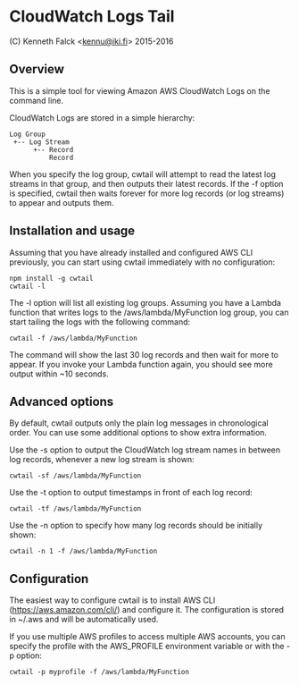 # CloudWatch Logs Tail
(C) Kenneth Falck <<kennu@iki.fi>> 2015-2016

## Overview

This is a simple tool for viewing Amazon AWS CloudWatch Logs on the command line.

CloudWatch Logs are stored in a simple hierarchy:

    Log Group
     +-- Log Stream
          +-- Record
              Record

When you specify the log group, cwtail will attempt to read the latest log streams in that group, and then outputs their latest records. If the -f option
is specified, cwtail then waits forever for more log records (or log streams)
to appear and outputs them.

## Installation and usage

Assuming that you have already installed and configured AWS CLI previously, you can start using cwtail immediately with no configuration:

    npm install -g cwtail
    cwtail -l

The -l option will list all existing log groups. Assuming you have a Lambda function that writes logs to the /aws/lambda/MyFunction log group, you can start tailing the logs with the following command:

    cwtail -f /aws/lambda/MyFunction

The command will show the last 30 log records and then wait for more to appear. If you invoke your Lambda function again, you should see more output within ~10 seconds.

## Advanced options

By default, cwtail outputs only the plain log messages in chronological order. You can use some additional options to show extra information.

Use the -s option to output the CloudWatch log stream names in between log records, whenever a new log stream is shown:

    cwtail -sf /aws/lambda/MyFunction

Use the -t option to output timestamps in front of each log record:

    cwtail -tf /aws/lambda/MyFunction

Use the -n option to specify how many log records should be initially shown:

    cwtail -n 1 -f /aws/lambda/MyFunction

## Configuration

The easiest way to configure cwtail is to install AWS CLI (https://aws.amazon.com/cli/) and configure it. The configuration is stored in ~/.aws and will be automatically used.

If you use multiple AWS profiles to access multiple AWS accounts, you can specify the profile with the AWS_PROFILE environment variable or with the -p option:

    cwtail -p myprofile -f /aws/lambda/MyFunction
